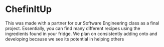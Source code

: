 # ChefinItUp

This was made with a partner for our Software Engineering class as a final project. Essentially, you can find many different recipes using the ingredients found in your fridge. We plan on consistently adding onto and developing because we see its potential in helping others
